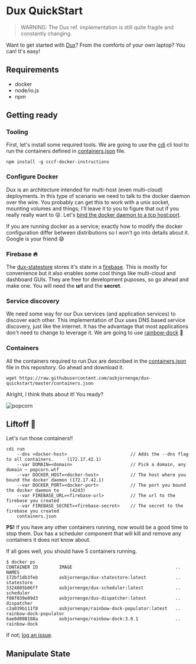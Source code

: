 # Dux QuickStart

> WARNING: The Dux ref. implementation is still quite fragile and constantly changing.

Want to get started with [Dux](https://github.com/asbjornenge/dux)? From the comforts of your own laptop? You can! It's easy!

## Requirements

* docker
* node/io.js
* npm

## Getting ready

### Tooling

First, let's install some required tools. We are going to use the [cdi](https://www.npmjs.com/package/cccf-docker-instructions) cli tool to run the containers defined in [containers.json](https://raw.githubusercontent.com/asbjornenge/dux-quickstart/master/containers.json) file.

    npm install -g cccf-docker-instructions

### Configure Docker

Dux is an architecture intended for multi-host (even multi-cloud) deployments. In this type of scenario we need to talk to the docker daemon over the wire. You probably can get this to work with a unix socket, mounting volumes and things; I'll leave it to you to figure that out if you really really want to :stuck_out_tongue_closed_eyes:. Let's [bind the docker daemon to a tcp host:port](https://docs.docker.com/articles/basics/#bind-docker-to-another-hostport-or-a-unix-socket). 

If you are running docker as a service; exactly how to modify the docker configuration differ between distributions so I won't go into details about it. Google is your friend :smile:

### Firebase :fire:

The [dux-statestore](https://github.com/asbjornenge/dux-statestore) stores it's state in a [firebase](https://www.firebase.com/). This is mostly for convenience but it also enables some cool things like multi-cloud and dashboard GUIs. They are free for development puposes, so go ahead and make one. You will need the **url** and the **secret**.

### Service discovery

We need some way for our Dux services (and application services) to discover each other. This implementation of Dux uses DNS based service discovery, just like the internet. It has the advantage that most applications don't need to change to leverage it. We are going to use [rainbow-dock](https://github.com/asbjornenge/rainbow-dock) :rainbow: 

### Containers

All the containers required to run Dux are described in the [containers.json](https://raw.githubusercontent.com/asbjornenge/dux-quickstart/master/containers.json) file in this repository. Go ahead and download it.

    wget https://raw.githubusercontent.com/asbjornenge/dux-quickstart/master/containers.json

Alright, I think thats about it! You ready?

![popcorn](http://i.giphy.com/UlW9P3FfFEkXS.gif)

## Liftoff :rocket:

Let's run those containers!!

    cdi run 
        --dns <docker-host>                        // Adds the --dns flag to all containers.     (172.17.42.1)
        --var DOMAIN=<domain>                      // Pick a domain, any domain ~ popcorn.wtf
        --var DOCKER_HOST=<docker-host>            // The host where you bound the docker daemon (172.17.42.1)
        --var DOCKER_PORT=<docker-port>            // The port you bound the docker daemon to    (4243)
        --var FIREBASE_URL=<firebase-url>          // The url to the firebase you created
        --var FIREBASE_SECRET=<firebase-secret>    // The secret to the firebase you created
        containers.json

**PS!** If you have any other containers running, now would be a good time to stop them. Dux has a scheduler component that will kill and remove any containers it does not know about.

If all goes well, you should have 5 containers running.

    $ docker ps
    CONTAINER ID        IMAGE                                       ..   NAMES
    172bf1db3feb        asbjornenge/dux-statestore:latest           ..   statestore               
    3324085b06ff        asbjornenge/dux-scheduler:latest            ..   scheduler                
    f08f039e09d3        asbjornenge/dux-dispatcher:latest           ..   dispatcher               
    c2a039b111f8        asbjornenge/rainbow-dock-populator:latest   ..   rainbow-dock-populator   
    6ae0d008188a        asbjornenge/rainbow-dock:3.0.1              ..   rainbow-dock  

If not; [log an issue](https://github.com/asbjornenge/dux-quickstart/issues).

## Manipulate State
